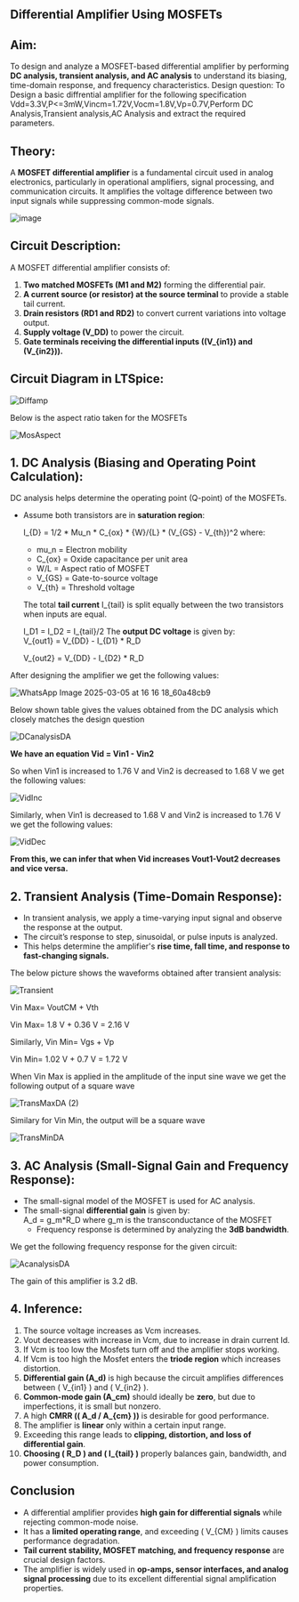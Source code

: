 ## **Differential Amplifier Using MOSFETs**  

## **Aim:**  
To design and analyze a MOSFET-based differential amplifier by performing **DC analysis, transient analysis, and AC analysis** to understand its biasing, time-domain response, and frequency characteristics.
Design question: To Design a basic diffrential amplifier for the following specification Vdd=3.3V,P<=3mW,Vincm=1.72V,Vocm=1.8V,Vp=0.7V,Perform DC Analysis,Transient analysis,AC Analysis and extract the required parameters.


## **Theory:**  
A **MOSFET differential amplifier** is a fundamental circuit used in analog electronics, particularly in operational amplifiers, signal processing, and communication circuits. It amplifies the voltage difference between two input signals while suppressing common-mode signals.

![image](https://github.com/user-attachments/assets/21d8e303-e801-4207-b207-0866e33080ff)


## **Circuit Description:**  
A MOSFET differential amplifier consists of:  
1. **Two matched MOSFETs (M1 and M2)** forming the differential pair.  
2. **A current source (or resistor) at the source terminal** to provide a stable tail current.  
3. **Drain resistors (RD1 and RD2)** to convert current variations into voltage output.  
4. **Supply voltage (V_DD)** to power the circuit.  
5. **Gate terminals receiving the differential inputs (\(V_{in1}\) and \(V_{in2}\)).**

## **Circuit Diagram in LTSpice:**

  ![Diffamp](https://github.com/user-attachments/assets/e47c0b0d-dbfd-4687-9ecf-8b6e531b8d67)

  Below is the aspect ratio taken for the MOSFETs

  ![MosAspect](https://github.com/user-attachments/assets/a2aa8acd-dc60-4887-96c6-a7f8ff10083a)

 ## **1. DC Analysis (Biasing and Operating Point Calculation):**  
DC analysis helps determine the operating point (Q-point) of the MOSFETs.  
- Assume both transistors are in **saturation region**:  

  I_{D} = 1/2 * Mu_n * C_{ox} * {W}/{L} * (V_{GS} - V_{th})^2
  where:  
  - mu_n = Electron mobility  
  - C_{ox} = Oxide capacitance per unit area  
  - W/L = Aspect ratio of MOSFET  
  - V_{GS} = Gate-to-source voltage  
  - V_{th} = Threshold voltage  

  The total **tail current** I_{tail} is split equally between the two transistors when inputs are equal.  
  
  I_D1 = I_D2 = I_{tail}/2
  The **output DC voltage** is given by:  
  V_{out1} = V_{DD} - I_{D1} * R_D
  
  V_{out2} = V_{DD} - I_{D2} * R_D

After designing the amplifier we get the following values: 

![WhatsApp Image 2025-03-05 at 16 16 18_60a48cb9](https://github.com/user-attachments/assets/896b251e-a457-402b-b1d2-e074ce6f6fb9)

Below shown table gives the values obtained from the DC analysis which closely matches the design question

![DCanalysisDA](https://github.com/user-attachments/assets/bef5efe6-9805-49c1-8d25-eddb3a4c046e)

**We have an equation Vid = Vin1 - Vin2**

So when Vin1 is increased to 1.76 V and Vin2 is decreased to 1.68 V we get the following values:

![VidInc](https://github.com/user-attachments/assets/8a5ef67d-36ab-4e7d-bd87-b9646d921923)

Similarly, when Vin1 is decreased to 1.68 V and Vin2 is increased to 1.76 V we get the following values:

![VidDec](https://github.com/user-attachments/assets/eaf5e982-72cd-499a-8fbe-4a42d0d24e36)

**From this, we can infer that when Vid increases Vout1-Vout2 decreases and vice versa.**



## **2. Transient Analysis (Time-Domain Response):**  
- In transient analysis, we apply a time-varying input signal and observe the response at the output.  
- The circuit’s response to step, sinusoidal, or pulse inputs is analyzed.  
- This helps determine the amplifier's **rise time, fall time, and response to fast-changing signals.**

The below picture shows the waveforms obtained after transient analysis:

![Transient](https://github.com/user-attachments/assets/c4c9334a-67fa-4690-a039-403fb2012ece)

Vin Max= VoutCM + Vth

Vin Max= 1.8 V + 0.36 V = 2.16 V

Similarly, Vin Min= Vgs + Vp

Vin Min= 1.02 V + 0.7 V = 1.72 V

When Vin Max is applied in the amplitude of the input sine wave we get the following output of a square wave

![TransMaxDA (2)](https://github.com/user-attachments/assets/b4a3d312-33c5-4add-bc56-ed53fab1dd4e)

Similary for Vin Min, the output will be a square wave

![TransMinDA](https://github.com/user-attachments/assets/dfbdb0eb-d798-4541-bb7a-ec35e02638d3)

## **3. AC Analysis (Small-Signal Gain and Frequency Response):**  
- The small-signal model of the MOSFET is used for AC analysis.  
- The small-signal **differential gain** is given by:  
  A_d = g_m*R_D
  where g_m is the transconductance of the MOSFET  
  - Frequency response is determined by analyzing the **3dB bandwidth**.

We get the following frequency response for the given circuit:

![AcanalysisDA](https://github.com/user-attachments/assets/175a7fe8-763c-4cf1-887c-8a8f706e39b8)

The gain of this amplifier is 3.2 dB.

## **4. Inference:**

1. The source voltage increases as Vcm increases.
2. Vout decreases with increase in Vcm, due to increase in drain current Id.
3. If Vcm is too low the Mosfets turn off and the amplifier stops working.
4. If Vcm is too high the Mosfet enters the **triode region** which increases distortion.
5.  **Differential gain (A_d)** is high because the circuit amplifies differences between \( V_{in1} \) and \( V_{in2} \).
6.  **Common-mode gain (A_cm)** should ideally be **zero**, but due to imperfections, it is small but nonzero.
7.  A high **CMRR (\( A_d / A_{cm} \))** is desirable for good performance.
8.  The amplifier is **linear** only within a certain input range.
9.  Exceeding this range leads to **clipping, distortion, and loss of differential gain**.
10. **Choosing \( R_D \) and \( I_{tail} \)** properly balances gain, bandwidth, and power consumption.

## Conclusion

- A differential amplifier provides **high gain for differential signals** while rejecting common-mode noise.
- It has a **limited operating range**, and exceeding \( V_{CM} \) limits causes performance degradation.
- **Tail current stability, MOSFET matching, and frequency response** are crucial design factors.
- The amplifier is widely used in **op-amps, sensor interfaces, and analog signal processing** due to its excellent differential signal amplification properties.
